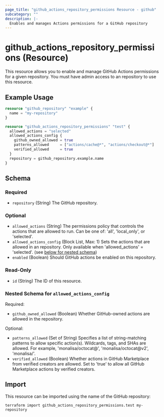 ```yaml
---
page_title: "github_actions_repository_permissions Resource - github"
subcategory: ""
description: |-
  Enables and manages Actions permissions for a GitHub repository
---
```


# github_actions_repository_permissions (Resource)

This resource allows you to enable and manage GitHub Actions permissions for a given repository. You must have admin access to an repository to use this resource.

## Example Usage

```terraform
resource "github_repository" "example" {
  name = "my-repository"
}

resource "github_actions_repository_permissions" "test" {
  allowed_actions = "selected"
  allowed_actions_config {
    github_owned_allowed = true
    patterns_allowed     = ["actions/cache@*", "actions/checkout@*"]
    verified_allowed     = true
  }
  repository = github_repository.example.name
}
```

<!-- schema generated by tfplugindocs -->
## Schema

### Required

- `repository` (String) The GitHub repository.

### Optional

- `allowed_actions` (String) The permissions policy that controls the actions that are allowed to run. Can be one of: 'all', 'local_only', or 'selected'.
- `allowed_actions_config` (Block List, Max: 1) Sets the actions that are allowed in an repository. Only available when 'allowed_actions' = 'selected'. (see [below for nested schema](#nestedblock--allowed_actions_config))
- `enabled` (Boolean) Should GitHub actions be enabled on this repository.

### Read-Only

- `id` (String) The ID of this resource.

<a id="nestedblock--allowed_actions_config"></a>
### Nested Schema for `allowed_actions_config`

Required:

- `github_owned_allowed` (Boolean) Whether GitHub-owned actions are allowed in the repository.

Optional:

- `patterns_allowed` (Set of String) Specifies a list of string-matching patterns to allow specific action(s). Wildcards, tags, and SHAs are allowed. For example, 'monalisa/octocat@', 'monalisa/octocat@v2', 'monalisa/'.
- `verified_allowed` (Boolean) Whether actions in GitHub Marketplace from verified creators are allowed. Set to 'true' to allow all GitHub Marketplace actions by verified creators.

## Import

This resource can be imported using the name of the GitHub repository:

```shell
terraform import github_actions_repository_permissions.test my-repository
```
